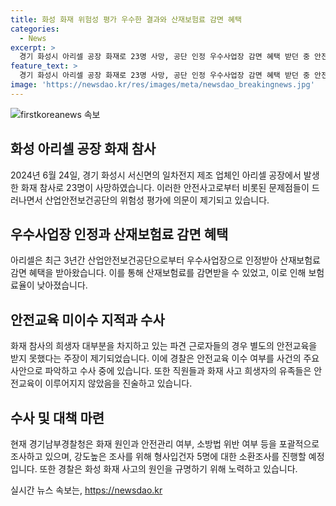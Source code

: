 ```yaml
---
title: 화성 화재 위험성 평가 우수한 결과와 산재보험료 감면 혜택
categories:
  - News
excerpt: >
  경기 화성시 아리셀 공장 화재로 23명 사망, 공단 인정 우수사업장 감면 혜택 받던 중 안전교육 없었다 주장. 3년간 산재보험료 감면받아온 공장, 안전 문제 드러나며 공단 심사 의구심 제기. 화재 수사 중인 경찰, 안전교육 미이수에 대해 조사 중. 경찰, 현장 출근 직원들의 안전교육 미이수 주장에 대한 수사 진행 중. 화재 발생 후 공장 관계자들 5명 업무상과실치사상 형사입건. 경찰, 압수물품 분석 진행 중으로 이번주 소환조사 예고. (150자)
feature_text: >
  경기 화성시 아리셀 공장 화재로 23명 사망, 공단 인정 우수사업장 감면 혜택 받던 중 안전교육 없었다 주장. 3년간 산재보험료 감면받아온 공장, 안전 문제 드러나며 공단 심사 의구심 제기. 화재 수사 중인 경찰, 안전교육 미이수에 대해 조사 중. 경찰, 현장 출근 직원들의 안전교육 미이수 주장에 대한 수사 진행 중. 화재 발생 후 공장 관계자들 5명 업무상과실치사상 형사입건. 경찰, 압수물품 분석 진행 중으로 이번주 소환조사 예고. (150자)
image: 'https://newsdao.kr/res/images/meta/newsdao_breakingnews.jpg'
---
```


<p><img src="https://newsdao.kr/res/images/meta/newsdao_breakingnews.jpg" alt="firstkoreanews 속보" /></p>

<h2 data-ke-size="size26">화성 아리셀 공장 화재 참사</h2>

<p data-ke-size="size16">2024년 6월 24일, 경기 화성시 서신면의 일차전지 제조 업체인 아리셀 공장에서 발생한 화재 참사로 23명이 사망하였습니다. 이러한 안전사고로부터 비롯된 문제점들이 드러나면서 산업안전보건공단의 위험성 평가에 의문이 제기되고 있습니다.</p>

<h2 data-ke-size="size26">우수사업장 인정과 산재보험료 감면 혜택</h2>

<p data-ke-size="size16">아리셀은 최근 3년간 산업안전보건공단으로부터 우수사업장으로 인정받아 산재보험료 감면 혜택을 받아왔습니다. 이를 통해 산재보험료를 감면받을 수 있었고, 이로 인해 보험료율이 낮아졌습니다.</p>

<h2 data-ke-size="size26">안전교육 미이수 지적과 수사</h2>

<p data-ke-size="size16">화재 참사의 희생자 대부분을 차지하고 있는 파견 근로자들의 경우 별도의 안전교육을 받지 못했다는 주장이 제기되었습니다. 이에 경찰은 안전교육 이수 여부를 사건의 주요 사안으로 파악하고 수사 중에 있습니다. 또한 직원들과 화재 사고 희생자의 유족들은 안전교육이 이루어지지 않았음을 진술하고 있습니다.</p>

<h2 data-ke-size="size26">수사 및 대책 마련</h2>

<p data-ke-size="size16">현재 경기남부경찰청은 화재 원인과 안전관리 여부, 소방법 위반 여부 등을 포괄적으로 조사하고 있으며, 강도높은 조사를 위해 형사입건자 5명에 대한 소환조사를 진행할 예정입니다. 또한 경찰은 화성 화재 사고의 원인을 규명하기 위해 노력하고 있습니다.</p>
실시간 뉴스 속보는, <a href="https://newsdao.kr" rel="dofollow">https://newsdao.kr</a>


